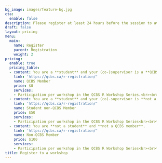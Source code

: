 ```yaml
---
bg_image: images/feature-bg.jpg
cta:
  enable: false
description: Please register at least 24 hours before the session to avoid problems with registration and sending the Zoom link.
draft: false
layout: pricing
menu:
  main:
    name: Register
    parent: Registration
    weight: 2
pricing:
  enable: true
  pricing_table:
  - content: You are a **student** and your (co-)supervisor is a **QCBS member**.
    link: 'https://qcbs.ca/r-registration/'
    name: QCBS Member
    price: $0
    services:
    - Participation per workshop in the QCBS R Workshop Series.<br><br> *Please read our **[cancellation policy](https://qcbsrworkshops.github.io/cancellation)** before registering for a workshop.*
  - content: You are a **student** and your (co)-supervisor is **not a QCBS member**.
    link: 'https://qcbs.ca/r-registration/'
    name: Student non-QCBS Member
    price: $50
    services:
    - Participation per workshop in the QCBS R Workshop Series<br><br>*Please read our **[cancellation policy](https://qcbsrworkshops.github.io/cancellation)** before registering for a workshop.*
  - content: You are **not a student** and **not a QCBS member**.
    link: 'https://qcbs.ca/r-registration/'
    name: Non-QCBS Member
    price: $100
    services:
    - Participation per workshop in the QCBS R Workshop Series<br><br>*Please read our **[cancellation policy](https://qcbsrworkshops.github.io/cancellation)** before registering for a workshop.*
title: Register to a workshop
---
```

